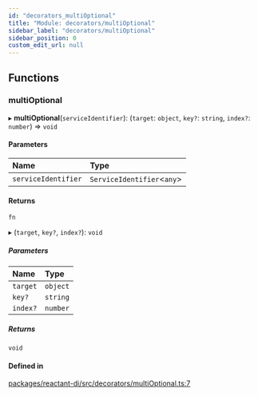 ```yaml
---
id: "decorators_multiOptional"
title: "Module: decorators/multiOptional"
sidebar_label: "decorators/multiOptional"
sidebar_position: 0
custom_edit_url: null
---
```


## Functions

### multiOptional

▸ **multiOptional**(`serviceIdentifier`): (`target`: `object`, `key?`: `string`, `index?`: `number`) => `void`

#### Parameters

| Name | Type |
| :------ | :------ |
| `serviceIdentifier` | `ServiceIdentifier`<`any`\> |

#### Returns

`fn`

▸ (`target`, `key?`, `index?`): `void`

##### Parameters

| Name | Type |
| :------ | :------ |
| `target` | `object` |
| `key?` | `string` |
| `index?` | `number` |

##### Returns

`void`

#### Defined in

[packages/reactant-di/src/decorators/multiOptional.ts:7](https://github.com/unadlib/reactant/blob/b3eef4af/packages/reactant-di/src/decorators/multiOptional.ts#L7)
